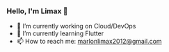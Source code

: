 ### Hello, I'm Limax 👋

- 🔭 I’m currently working on Cloud/DevOps
- 🌱 I’m currently learning Flutter
- 📫 How to reach me: marlonlimax2012@gmail.com

